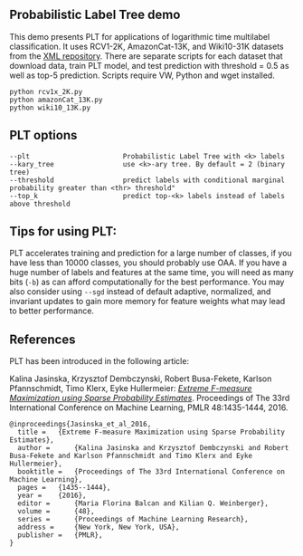 Probabilistic Label Tree demo
-------------------------------

This demo presents PLT for applications of logarithmic time multilabel classification.
It uses RCV1-2K, AmazonCat-13K, and Wiki10-31K datasets from the [XML repository](http://manikvarma.org/downloads/XC/XMLRepository.html).
There are separate scripts for each dataset that download data, train PLT model, and test prediction with threshold = 0.5 as well as top-5 prediction. 
Scripts require VW, Python and wget installed.

```
python rcv1x_2K.py
python amazonCat_13K.py
python wiki10_13K.py
```

## PLT options
```
--plt                       Probabilistic Label Tree with <k> labels
--kary_tree                 use <k>-ary tree. By default = 2 (binary tree)
--threshold                 predict labels with conditional marginal probability greater than <thr> threshold"     
--top_k                     predict top-<k> labels instead of labels above threshold                 
```

## Tips for using PLT:
PLT accelerates training and prediction for a large number of classes, 
if you have less than 10000 classes, you should probably use OAA.
If you have a huge number of labels and features at the same time, 
you will need as many bits (`-b`) as can afford computationally for the best performance.
You may also consider using `--sgd` instead of default adaptive, normalized, and invariant updates to 
gain more memory for feature weights what may lead to better performance.

## References

PLT has been introduced in the following article:

Kalina Jasinska, Krzysztof Dembczynski, Robert Busa-Fekete, Karlson Pfannschmidt, Timo Klerx, Eyke Hullermeier:
[*Extreme F-measure Maximization using Sparse Probability Estimates*](http://proceedings.mlr.press/v48/jasinska16.html).
Proceedings of The 33rd International Conference on Machine Learning, PMLR 48:1435-1444, 2016.

```
@inproceedings{Jasinska_et_al_2016,
  title =   {Extreme F-measure Maximization using Sparse Probability Estimates},
  author =      {Kalina Jasinska and Krzysztof Dembczynski and Robert Busa-Fekete and Karlson Pfannschmidt and Timo Klerx and Eyke Hullermeier},
  booktitle =   {Proceedings of The 33rd International Conference on Machine Learning},
  pages =   {1435--1444},
  year =    {2016},
  editor =      {Maria Florina Balcan and Kilian Q. Weinberger},
  volume =      {48},
  series =      {Proceedings of Machine Learning Research},
  address =     {New York, New York, USA},
  publisher =   {PMLR},
}
```